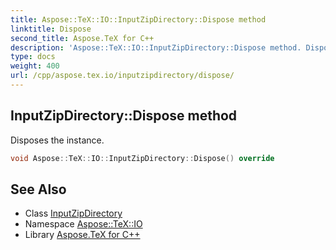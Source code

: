 ```yaml
---
title: Aspose::TeX::IO::InputZipDirectory::Dispose method
linktitle: Dispose
second_title: Aspose.TeX for C++
description: 'Aspose::TeX::IO::InputZipDirectory::Dispose method. Disposes the instance in C++.'
type: docs
weight: 400
url: /cpp/aspose.tex.io/inputzipdirectory/dispose/
---
```

## InputZipDirectory::Dispose method


Disposes the instance.

```cpp
void Aspose::TeX::IO::InputZipDirectory::Dispose() override
```

## See Also

* Class [InputZipDirectory](../)
* Namespace [Aspose::TeX::IO](../../)
* Library [Aspose.TeX for C++](../../../)
